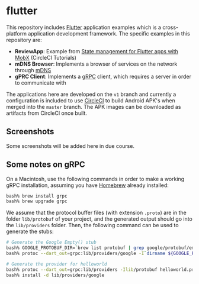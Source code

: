 # flutter

This repository includes [Flutter](https://flutter.dev/) application examples which is a cross-platform application development framework. The specific examples in this repository are:

* __ReviewApp__: Example from [State management for Flutter apps with MobX](https://circleci.com/blog/state-management-for-flutter-apps-with-mobx/) (CircleCI Tutorials)
* __mDNS Browser__: Implements a browser of services on the network through [mDNS](https://en.wikipedia.org/wiki/Multicast_DNS)
* __gPRC Client__: Implements a [gRPC](https://github.com/grpc/grpc-dart) client, which requires a server in order to communicate with

The applications here are developed on the `v1` branch and currently a configuration is included to use [CircleCI](https://circleci.com/) to build Android APK's when merged into the `master` branch. The APK images can be downloaded as artifacts from CircleCI once built.

## Screenshots

Some screenshots will be added here in due course.

## Some notes on gRPC

On a Macintosh, use the following commands in order to make a working gRPC installation, assuming you have [Homebrew](https://brew.sh/) already installed:

```bash
bash% brew install grpc
bash% brew upgrade grpc
```

We assume that the protocol buffer files (with extension `.proto`) are in the folder `lib/protobuf` of your
project, and the generated output should go into the `lib/providers` folder. Then, the following command
can be used to generate the stubs:

```bash
# Generate the Google Empty() stub
bash% GOOGLE_PROTOBUF_DIR=`brew list protobuf | grep google/protobuf/empty.proto`
bash% protoc --dart_out=grpc:lib/providers/google -I`dirname ${GOOGLE_PROTOBUF_DIR}` empty.proto

# Generate the provider for helloworld
bash% protoc --dart_out=grpc:lib/providers -Ilib/protobuf helloworld.proto
bash% install -d lib/providers/google
```




